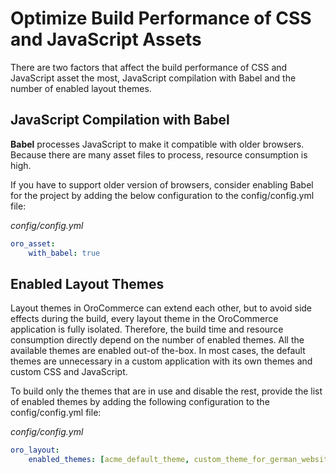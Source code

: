 <a id="frontend-optimize-javascript-assets"></a>

# Optimize Build Performance of CSS and JavaScript Assets

There are two factors that affect the build performance of CSS and JavaScript asset the most, JavaScript compilation with Babel and the number of enabled layout themes.

## JavaScript Compilation with Babel

**Babel** processes JavaScript to make it compatible with older browsers. Because there are many asset files to process, resource consumption is high.

If you have to support older version of browsers, consider enabling Babel for the project by adding the below configuration to the config/config.yml file:

*config/config.yml*
```yaml
oro_asset:
    with_babel: true
```

<a id="frontend-optimize-javascript-assets-enabled-layout-themes"></a>

## Enabled Layout Themes

Layout themes in OroCommerce can extend each other, but to avoid side effects during the build, every layout theme in the OroCommerce application is fully isolated. Therefore, the build time and resource consumption directly depend on the number of enabled themes. All the available themes are enabled out-of the-box. In most cases, the default themes are unnecessary in a custom application with its own themes and custom CSS and JavaScript.

To build only the themes that are in use and disable the rest, provide the list of enabled themes by adding the following configuration to the config/config.yml file:

*config/config.yml*
```yaml
oro_layout:
    enabled_themes: [acme_default_theme, custom_theme_for_german_website]
```
